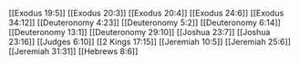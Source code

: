 [[Exodus 19:5]]
[[Exodus 20:3]]
[[Exodus 20:4]]
[[Exodus 24:6]]
[[Exodus 34:12]]
[[Deuteronomy 4:23]]
[[Deuteronomy 5:2]]
[[Deuteronomy 6:14]]
[[Deuteronomy 13:1]]
[[Deuteronomy 29:10]]
[[Joshua 23:7]]
[[Joshua 23:16]]
[[Judges 6:10]]
[[2 Kings 17:15]]
[[Jeremiah 10:5]]
[[Jeremiah 25:6]]
[[Jeremiah 31:31]]
[[Hebrews 8:6]]
